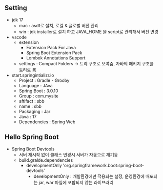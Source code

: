 ## Setting
  - jdk 17
    * mac : asdf로 설치, 로컬 & 글로벌 버전 관리
    * win : jdk installer로 설치 하고 JAVA_HOME 을 script로 관리해서 버전 변경
  - vscode
    * extension
      + Extension Pack For Java
      + Spring Boot Extension Pack
      + Lombok Annotations Support
    * settings : Compact Folders -> 트리 구조로 보여줌, 자바의 패키지 구조를 트리로 봄 
  - start.springintializr.io 
    * Project : Gradle - Grooby
    * Language : JAva
    * Spring Boot : 3.0.10
    * Group : com.mysite
    * aftifact : sbb
    * name : sbb
    * Packaging : Jar
    * Java : 17
    * Dependencies : Spring Web

## Hello Spring Boot
  - Spring Boot Devtools
    * 서버 재시작 없이 클래스 변경시 서버가 자동으로 재기동
    * build.gralde.dependencies 
      + developmentOnly 'org.springframework.boot:spring-boot-devtools'
        - developmentOnly : 개발환경에만 적용되는 설정, 운영환경에 배포되는 jar, war 파일에 포함되지 않는 라이브러리